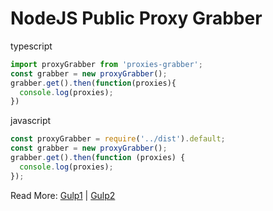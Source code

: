 # NodeJS Public Proxy Grabber

typescript
```ts
import proxyGrabber from 'proxies-grabber';
const grabber = new proxyGrabber();
grabber.get().then(function(proxies){
  console.log(proxies);
})
```
javascript
```js
const proxyGrabber = require('../dist').default;
const grabber = new proxyGrabber();
grabber.get().then(function (proxies) {
  console.log(proxies);
});
```

Read More: [Gulp1](./gulpfile.normal.js) | [Gulp2](./gulpfile.ts)
